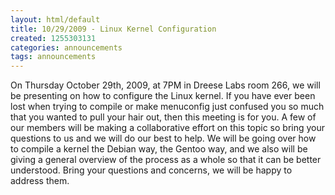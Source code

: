 ```yaml
---
layout: html/default
title: 10/29/2009 - Linux Kernel Configuration
created: 1255303131
categories: announcements
tags: announcements
---
```

On Thursday October 29th, 2009, at 7PM in Dreese Labs room 266, we will be presenting on how to configure the Linux kernel. If you have ever been lost when trying to compile or make menuconfig just confused you so much that you wanted to pull your hair out, then this meeting is for you. A few of our members will be making a collaborative effort on this topic so bring your questions to us and we will do our best to help. We will be going over how to compile a kernel the Debian way, the Gentoo way, and we also will be giving a general overview of the process as a whole so that it can be better understood. Bring your questions and concerns, we will be happy to address them.

